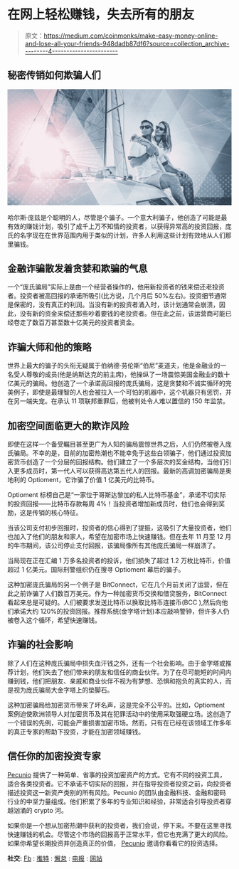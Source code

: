 # 在网上轻松赚钱，失去所有的朋友

> 原文：<https://medium.com/coinmonks/make-easy-money-online-and-lose-all-your-friends-948dadb87df6?source=collection_archive---------4----------------------->

## 秘密传销如何欺骗人们

![](img/e5e1599708502508526d8c1e3dc5e388.png)

哈尔斯·庞兹是个聪明的人，尽管是个骗子。一个意大利骗子，他创造了可能是最有效的赚钱计划，吸引了成千上万不知情的投资者，以获得异常高的投资回报，庞氏的名字现在在世界范围内用于类似的计划，许多人利用这些计划有效地从人们那里骗钱。

## **金融诈骗散发着贪婪和欺骗的气息**

一个“庞氏骗局”实际上是由一个经营者操作的，他用新投资者的钱来偿还老投资者。投资者被高回报的承诺所吸引(比方说，几个月后 50%左右)。投资细节通常是保密的，没有真正的利润。当没有新的投资者涌入时，该计划通常会崩溃，因此，没有新的资金来偿还那些吵着要钱的老投资者。但在此之前，该运营商可能已经卷走了数百万甚至数十亿美元的投资者资金。

## **诈骗大师和他的策略**

世界上最大的骗子的头衔无疑属于伯纳德·劳伦斯“伯尼”麦道夫，他是金融业的一名受人尊敬的成员(他是纳斯达克的前主席)，他操纵了一场震惊美国金融业的数十亿美元的骗局。他创造了一个承诺高回报的庞氏骗局，这是贪婪和不诚实循环的完美例子，即使是最理智的人也会被拉入一个可怕的机器中，这个机器只有惩罚，并在另一端失宠。在承认 11 项联邦重罪后，他被判处令人难以置信的 150 年监禁。

## **加密空间面临更大的欺诈风险**

即使在这样一个备受瞩目甚至更广为人知的骗局震惊世界之后，人们仍然被卷入庞氏骗局。不幸的是，目前的加密热潮也不能幸免于这些白领骗子，他们通过投资加密货币创造了一个分层的回报结构。他们建立了一个多层次的奖金结构，当他们引入更多成员时，第一代人可以获得高达第五代人的回报。最新的高调加密骗局是奥地利的 Optioment，它诈骗了价值 1 亿美元的比特币。

Optioment 标榜自己是“一家位于哥斯达黎加的私人比特币基金”，承诺不切实际的投资回报——比特币存款每周 4%！当投资者增加新成员时，他们也会得到奖励，这是传销的核心特征。

当该公司支付初步回报时，投资者的信心得到了提振，这吸引了大量投资者，他们也加入了他们的朋友和家人，希望在加密市场上快速赚钱。但在去年 11 月至 12 月的牛市期间，该公司停止支付回报，该骗局像所有其他庞氏骗局一样崩溃了。

当局现在正在汇编 1 万多名投资者的投诉，他们损失了超过 1.2 万枚比特币，价值超过 1 亿美元。国际刑警组织仍在搜寻 Optioment 幕后的骗子。

这种加密庞氏骗局的另一个例子是 BitConnect，它在几个月前关闭了运营，但在此之前诈骗了人们数百万美元。作为一种加密货币交换和借贷服务，BitConnect 看起来总是可疑的。人们被要求发送比特币以换取比特币连接币(BCC ),然后向他们承诺大约 120%的投资回报。推荐系统(金字塔计划)本应敲响警钟，但许多人仍被卷入这个循环，希望快速赚钱。

## **诈骗的社会影响**

除了人们在这种庞氏骗局中损失血汗钱之外，还有一个社会影响。由于金字塔或推荐计划，他们失去了他们带来的朋友和信任的商业伙伴。为了在尽可能短的时间内赚到钱，他们把朋友、亲戚和商业伙伴不视为有梦想、恐惧和抱负的真实的人，而是视为庞氏骗局大金字塔上的垫脚石。

这种加密骗局给加密货币带来了坏名声，这是完全不公平的。比如，Optioment 案例迫使欧洲领导人对加密货币及其在犯罪活动中的使用采取强硬立场。这创造了一个错误的先例，可能会严重损害加密市场。然而，只有在已经在该领域工作多年的真正专家的帮助下投资，才能在加密领域赚钱。

## **信任你的加密投资专家**

[Pecunio](https://pecun.io/?utm_source=coinmonks) 提供了一种简单、省事的投资加密资产的方式。它有不同的投资工具，适合各类投资者。它不承诺不切实际的回报，并在指导投资者投资之前，向投资者描述投资这一新资产类别的所有风险。Pecunio 的团队由金融科技、金融和密码行业的中坚力量组成。他们积累了多年的专业知识和经验，非常适合引导投资者穿越汹涌的 crypto 河。

如果你是一个想从加密热潮中获利的投资者，我们会说，停下来。不要在这里寻找快速赚钱的机会。尽管这个市场的回报高于正常水平，但它也充满了更大的风险。如果你希望长期投资并创造真正的价值， [Pecunio](https:/pecun.io/?utm_source=coinmonks) 邀请你看看它的投资选择。

**社交:** [Fb](https://www.facebook.com/PecunioFund/) : [推特](https://twitter.com/Pecun_io/) : [懈怠](https://pecunio.slack.com/) : [电报](https://t.me/pecuniochat) : [网站](http://www.pecun.io)